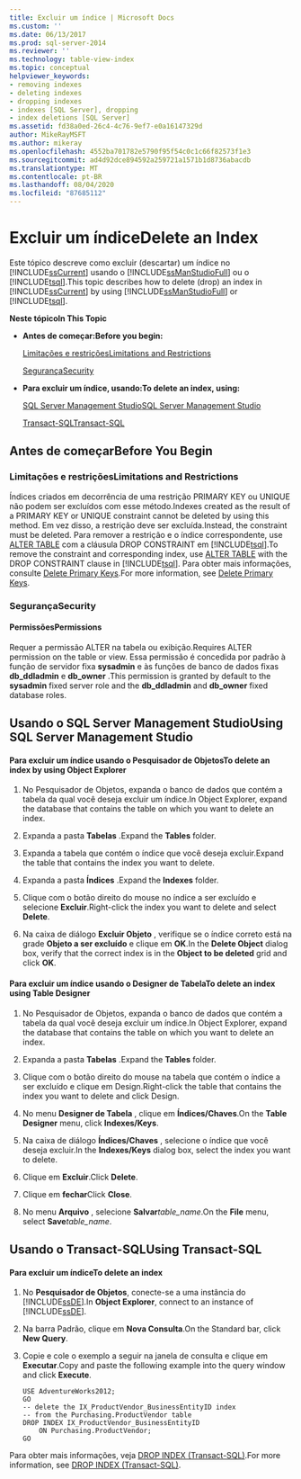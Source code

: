 ```yaml
---
title: Excluir um índice | Microsoft Docs
ms.custom: ''
ms.date: 06/13/2017
ms.prod: sql-server-2014
ms.reviewer: ''
ms.technology: table-view-index
ms.topic: conceptual
helpviewer_keywords:
- removing indexes
- deleting indexes
- dropping indexes
- indexes [SQL Server], dropping
- index deletions [SQL Server]
ms.assetid: fd38a0ed-26c4-4c76-9ef7-e0a16147329d
author: MikeRayMSFT
ms.author: mikeray
ms.openlocfilehash: 4552ba701782e5790f95f54c0c1c66f82573f1e3
ms.sourcegitcommit: ad4d92dce894592a259721a1571b1d8736abacdb
ms.translationtype: MT
ms.contentlocale: pt-BR
ms.lasthandoff: 08/04/2020
ms.locfileid: "87685112"
---
```

# <a name="delete-an-index"></a><span data-ttu-id="082c1-102">Excluir um índice</span><span class="sxs-lookup"><span data-stu-id="082c1-102">Delete an Index</span></span>
  <span data-ttu-id="082c1-103">Este tópico descreve como excluir (descartar) um índice no [!INCLUDE[ssCurrent](../../includes/sscurrent-md.md)] usando o [!INCLUDE[ssManStudioFull](../../includes/ssmanstudiofull-md.md)] ou o [!INCLUDE[tsql](../../includes/tsql-md.md)].</span><span class="sxs-lookup"><span data-stu-id="082c1-103">This topic describes how to delete (drop) an index in [!INCLUDE[ssCurrent](../../includes/sscurrent-md.md)] by using [!INCLUDE[ssManStudioFull](../../includes/ssmanstudiofull-md.md)] or [!INCLUDE[tsql](../../includes/tsql-md.md)].</span></span>  
  
 <span data-ttu-id="082c1-104">**Neste tópico**</span><span class="sxs-lookup"><span data-stu-id="082c1-104">**In This Topic**</span></span>  
  
-   <span data-ttu-id="082c1-105">**Antes de começar:**</span><span class="sxs-lookup"><span data-stu-id="082c1-105">**Before you begin:**</span></span>  
  
     [<span data-ttu-id="082c1-106">Limitações e restrições</span><span class="sxs-lookup"><span data-stu-id="082c1-106">Limitations and Restrictions</span></span>](#Restrictions)  
  
     [<span data-ttu-id="082c1-107">Segurança</span><span class="sxs-lookup"><span data-stu-id="082c1-107">Security</span></span>](#Security)  
  
-   <span data-ttu-id="082c1-108">**Para excluir um índice, usando:**</span><span class="sxs-lookup"><span data-stu-id="082c1-108">**To delete an index, using:**</span></span>  
  
     [<span data-ttu-id="082c1-109">SQL Server Management Studio</span><span class="sxs-lookup"><span data-stu-id="082c1-109">SQL Server Management Studio</span></span>](#SSMSProcedure)  
  
     [<span data-ttu-id="082c1-110">Transact-SQL</span><span class="sxs-lookup"><span data-stu-id="082c1-110">Transact-SQL</span></span>](#TsqlProcedure)  
  
##  <a name="before-you-begin"></a><a name="BeforeYouBegin"></a> <span data-ttu-id="082c1-111">Antes de começar</span><span class="sxs-lookup"><span data-stu-id="082c1-111">Before You Begin</span></span>  
  
###  <a name="limitations-and-restrictions"></a><a name="Restrictions"></a> <span data-ttu-id="082c1-112">Limitações e restrições</span><span class="sxs-lookup"><span data-stu-id="082c1-112">Limitations and Restrictions</span></span>  
 <span data-ttu-id="082c1-113">Índices criados em decorrência de uma restrição PRIMARY KEY ou UNIQUE não podem ser excluídos com esse método.</span><span class="sxs-lookup"><span data-stu-id="082c1-113">Indexes created as the result of a PRIMARY KEY or UNIQUE constraint cannot be deleted by using this method.</span></span> <span data-ttu-id="082c1-114">Em vez disso, a restrição deve ser excluída.</span><span class="sxs-lookup"><span data-stu-id="082c1-114">Instead, the constraint must be deleted.</span></span> <span data-ttu-id="082c1-115">Para remover a restrição e o índice correspondente, use [ALTER TABLE](/sql/t-sql/statements/alter-table-transact-sql) com a cláusula DROP CONSTRAINT em [!INCLUDE[tsql](../../includes/tsql-md.md)].</span><span class="sxs-lookup"><span data-stu-id="082c1-115">To remove the constraint and corresponding index, use [ALTER TABLE](/sql/t-sql/statements/alter-table-transact-sql) with the DROP CONSTRAINT clause in [!INCLUDE[tsql](../../includes/tsql-md.md)].</span></span> <span data-ttu-id="082c1-116">Para obter mais informações, consulte [Delete Primary Keys](../tables/delete-primary-keys.md).</span><span class="sxs-lookup"><span data-stu-id="082c1-116">For more information, see [Delete Primary Keys](../tables/delete-primary-keys.md).</span></span>  
  
###  <a name="security"></a><a name="Security"></a> <span data-ttu-id="082c1-117">Segurança</span><span class="sxs-lookup"><span data-stu-id="082c1-117">Security</span></span>  
  
####  <a name="permissions"></a><a name="Permissions"></a> <span data-ttu-id="082c1-118">Permissões</span><span class="sxs-lookup"><span data-stu-id="082c1-118">Permissions</span></span>  
 <span data-ttu-id="082c1-119">Requer a permissão ALTER na tabela ou exibição.</span><span class="sxs-lookup"><span data-stu-id="082c1-119">Requires ALTER permission on the table or view.</span></span> <span data-ttu-id="082c1-120">Essa permissão é concedida por padrão à função de servidor fixa **sysadmin** e às funções de banco de dados fixas **db_ddladmin** e **db_owner** .</span><span class="sxs-lookup"><span data-stu-id="082c1-120">This permission is granted by default to the **sysadmin** fixed server role and the **db_ddladmin** and **db_owner** fixed database roles.</span></span>  
  
##  <a name="using-sql-server-management-studio"></a><a name="SSMSProcedure"></a> <span data-ttu-id="082c1-121">Usando o SQL Server Management Studio</span><span class="sxs-lookup"><span data-stu-id="082c1-121">Using SQL Server Management Studio</span></span>  
  
#### <a name="to-delete-an-index-by-using-object-explorer"></a><span data-ttu-id="082c1-122">Para excluir um índice usando o Pesquisador de Objetos</span><span class="sxs-lookup"><span data-stu-id="082c1-122">To delete an index by using Object Explorer</span></span>  
  
1.  <span data-ttu-id="082c1-123">No Pesquisador de Objetos, expanda o banco de dados que contém a tabela da qual você deseja excluir um índice.</span><span class="sxs-lookup"><span data-stu-id="082c1-123">In Object Explorer, expand the database that contains the table on which you want to delete an index.</span></span>  
  
2.  <span data-ttu-id="082c1-124">Expanda a pasta **Tabelas** .</span><span class="sxs-lookup"><span data-stu-id="082c1-124">Expand the **Tables** folder.</span></span>  
  
3.  <span data-ttu-id="082c1-125">Expanda a tabela que contém o índice que você deseja excluir.</span><span class="sxs-lookup"><span data-stu-id="082c1-125">Expand the table that contains the index you want to delete.</span></span>  
  
4.  <span data-ttu-id="082c1-126">Expanda a pasta **Índices** .</span><span class="sxs-lookup"><span data-stu-id="082c1-126">Expand the **Indexes** folder.</span></span>  
  
5.  <span data-ttu-id="082c1-127">Clique com o botão direito do mouse no índice a ser excluído e selecione **Excluir**.</span><span class="sxs-lookup"><span data-stu-id="082c1-127">Right-click the index you want to delete and select **Delete**.</span></span>  
  
6.  <span data-ttu-id="082c1-128">Na caixa de diálogo **Excluir Objeto** , verifique se o índice correto está na grade **Objeto a ser excluído** e clique em **OK**.</span><span class="sxs-lookup"><span data-stu-id="082c1-128">In the **Delete Object** dialog box, verify that the correct index is in the **Object to be deleted** grid and click **OK**.</span></span>  
  
#### <a name="to-delete-an-index-using-table-designer"></a><span data-ttu-id="082c1-129">Para excluir um índice usando o Designer de Tabela</span><span class="sxs-lookup"><span data-stu-id="082c1-129">To delete an index using Table Designer</span></span>  
  
1.  <span data-ttu-id="082c1-130">No Pesquisador de Objetos, expanda o banco de dados que contém a tabela da qual você deseja excluir um índice.</span><span class="sxs-lookup"><span data-stu-id="082c1-130">In Object Explorer, expand the database that contains the table on which you want to delete an index.</span></span>  
  
2.  <span data-ttu-id="082c1-131">Expanda a pasta **Tabelas** .</span><span class="sxs-lookup"><span data-stu-id="082c1-131">Expand the **Tables** folder.</span></span>  
  
3.  <span data-ttu-id="082c1-132">Clique com o botão direito do mouse na tabela que contém o índice a ser excluído e clique em Design.</span><span class="sxs-lookup"><span data-stu-id="082c1-132">Right-click the table that contains the index you want to delete and click Design.</span></span>  
  
4.  <span data-ttu-id="082c1-133">No menu **Designer de Tabela** , clique em **Índices/Chaves**.</span><span class="sxs-lookup"><span data-stu-id="082c1-133">On the **Table Designer** menu, click **Indexes/Keys**.</span></span>  
  
5.  <span data-ttu-id="082c1-134">Na caixa de diálogo **Índices/Chaves** , selecione o índice que você deseja excluir.</span><span class="sxs-lookup"><span data-stu-id="082c1-134">In the **Indexes/Keys** dialog box, select the index you want to delete.</span></span>  
  
6.  <span data-ttu-id="082c1-135">Clique em **Excluir**.</span><span class="sxs-lookup"><span data-stu-id="082c1-135">Click **Delete**.</span></span>  
  
7.  <span data-ttu-id="082c1-136">Clique em **fechar**</span><span class="sxs-lookup"><span data-stu-id="082c1-136">Click **Close**.</span></span>  
  
8.  <span data-ttu-id="082c1-137">No menu **Arquivo** , selecione **Salvar**_table_name_.</span><span class="sxs-lookup"><span data-stu-id="082c1-137">On the **File** menu, select **Save**_table_name_.</span></span>  
  
##  <a name="using-transact-sql"></a><a name="TsqlProcedure"></a> <span data-ttu-id="082c1-138">Usando o Transact-SQL</span><span class="sxs-lookup"><span data-stu-id="082c1-138">Using Transact-SQL</span></span>  
  
#### <a name="to-delete-an-index"></a><span data-ttu-id="082c1-139">Para excluir um índice</span><span class="sxs-lookup"><span data-stu-id="082c1-139">To delete an index</span></span>  
  
1.  <span data-ttu-id="082c1-140">No **Pesquisador de Objetos**, conecte-se a uma instância do [!INCLUDE[ssDE](../../includes/ssde-md.md)].</span><span class="sxs-lookup"><span data-stu-id="082c1-140">In **Object Explorer**, connect to an instance of [!INCLUDE[ssDE](../../includes/ssde-md.md)].</span></span>  
  
2.  <span data-ttu-id="082c1-141">Na barra Padrão, clique em **Nova Consulta**.</span><span class="sxs-lookup"><span data-stu-id="082c1-141">On the Standard bar, click **New Query**.</span></span>  
  
3.  <span data-ttu-id="082c1-142">Copie e cole o exemplo a seguir na janela de consulta e clique em **Executar**.</span><span class="sxs-lookup"><span data-stu-id="082c1-142">Copy and paste the following example into the query window and click **Execute**.</span></span>  
  
    ```  
    USE AdventureWorks2012;  
    GO  
    -- delete the IX_ProductVendor_BusinessEntityID index  
    -- from the Purchasing.ProductVendor table  
    DROP INDEX IX_ProductVendor_BusinessEntityID   
        ON Purchasing.ProductVendor;  
    GO  
    ```  
  
 <span data-ttu-id="082c1-143">Para obter mais informações, veja [DROP INDEX &#40;Transact-SQL&#41;](/sql/t-sql/statements/drop-index-transact-sql).</span><span class="sxs-lookup"><span data-stu-id="082c1-143">For more information, see [DROP INDEX &#40;Transact-SQL&#41;](/sql/t-sql/statements/drop-index-transact-sql).</span></span>  
  
  
